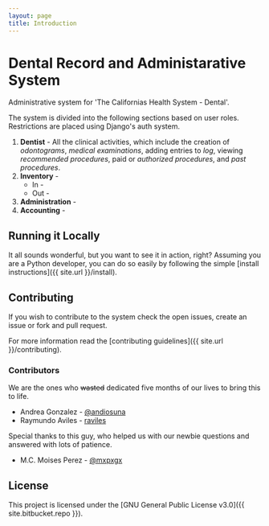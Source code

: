 ```yaml
---
layout: page
title: Introduction
---
```


# Dental Record and Administarative System

Administrative system for 'The Californias Health System - Dental'.

The system is divided into the following sections based on user roles. Restrictions are placed using Django's auth system.

1. **Dentist** - All the clinical activities, which include the creation of *odontograms*, *medical examinations*, adding entries to *log*, viewing *recommended procedures*, paid or *authorized procedures*, and *past procedures*.
2. **Inventory** -
    - In -
    - Out -
3. **Administration** -
4. **Accounting** -

## Running it Locally

It all sounds wonderful, but you want to see it in action, right? Assuming you are a Python developer, you can do so easily by following the simple [install instructions]({{ site.url }}/install).

## Contributing

If you wish to contribute to the system check the open issues, create an issue or fork and pull request.

For more information read the [contributing guidelines]({{ site.url }}/contributing).

### Contributors

We are the ones who ~~wasted~~ dedicated five months of our lives to bring this to life.

* Andrea Gonzalez - [@andiosuna](https://twitter.com/andiosuna)
* Raymundo Aviles - [raviles](https://bitbucket.org/raviles)

Special thanks to this guy, who helped us with our newbie questions and answered with lots of patience.

* M.C. Moises Perez - [@mxpxgx](https://twitter.com/mxpxgx)

## License

This project is licensed under the [GNU General Public License v3.0]({{ site.bitbucket.repo }}).
